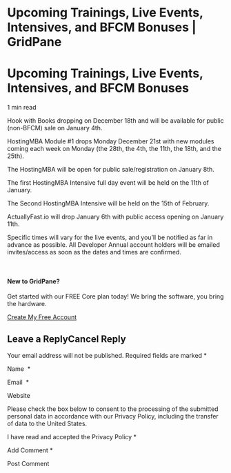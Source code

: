 # Upcoming Trainings, Live Events, Intensives, and BFCM Bonuses | GridPane

# Upcoming Trainings, Live Events, Intensives, and BFCM Bonuses

 

1 min read 

Hook with Books dropping on December 18th and will be available for public (non-BFCM) sale on January 4th.

HostingMBA Module #1 drops Monday December 21st with new modules coming each week on Monday (the 28th, the 4th, the 11th, the 18th, and the 25th).

The HostingMBA will be open for public sale/registration on January 8th.

The first HostingMBA Intensive full day event will be held on the 11th of January.

The Second HostingMBA Intensive will be held on the 15th of February.

ActuallyFast.io will drop January 6th with public access opening on January 11th.

Specific times will vary for the live events, and you’ll be notified as far in advance as possible. All Developer Annual account holders will be emailed invites/access as soon as the dates and times are confirmed.

  

 

#### New to GridPane?

Get started with our FREE Core plan today! We bring the software, you bring the hardware.

[Create My Free Account](https://gridpane.com/checkout/?plan=core)

## Leave a ReplyCancel Reply

Your email address will not be published. Required fields are marked *

Name  *

Email  *

Website

Please check the box below to consent to the processing of the submitted personal data in accordance with our Privacy Policy, including the transfer of data to the United States.

I have read and accepted the Privacy Policy
		 *

Add Comment *

Post Comment

 

 